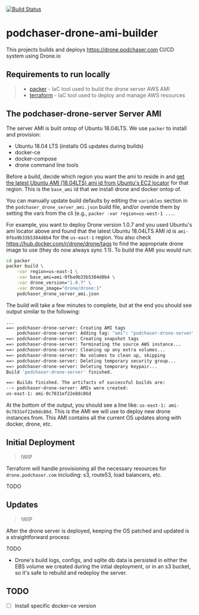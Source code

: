 [![Build Status](https://drone.keithdadkins.me/api/badges/keithdadkins/drone.podchaser.com/status.svg?ref=refs/heads/master)](https://drone.keithdadkins.me/keithdadkins/drone.podchaser.com)

# podchaser-drone-ami-builder

This projects builds and deploys https://drone.podchaser.com CI/CD system using Drone.io

## Requirements to run locally

> - [packer](https://www.packer.io) - IaC tool used to build the drone server AWS AMI
> - [terraform](https://www.terraform.io) - IaC tool used to deploy and manage AWS resources

## The podchaser-drone-server Server AMI

The server AMI is built ontop of Ubuntu 18.04LTS. We use `packer` to install and provision:

- Ubuntu 18.04 LTS (installs OS updates during builds)
- docker-ce
- docker-compose
- drone command line tools

Before a build, decide which region you want the ami to reside in and [get the latest Ubuntu AMI (18.04LTS) ami id from Ubuntu's EC2 locator](https://cloud-images.ubuntu.com/locator/ec2/) for that region. This is the `base_ami` id that we install drone and docker ontop of.

You can manually update build defaults by editing the `variables` section in the `podchaser_drone_server_ami.json` build file, and/or overide them by setting the vars from the cli (e.g., `packer -var region=us-west-1 ...`.

For example, you want to deploy Drone version 1.0.7 and you used Ubuntu's ami locator above and found that the latest Ubuntu 18.04LTS AMI id is `ami-0fba9b33b5304d8b4` for the `us-east-1` region. You also check https://hub.docker.com/r/drone/drone/tags to find the appropriate drone image to use (they do now always sync 1:1). To build the AMI you would run:

```bash
cd packer
packer build \
    -var region=us-east-1 \
    -var base_ami=ami-0fba9b33b5304d8b4 \
    -var drone_version="1.0.7" \
    -var drone_image="drone/drone:1"
    podchaser_drone_server_ami.json
```

The build will take a few minutes to complete, but at the end you should see output similar to the following:

```bash
...
==> podchaser-drone-server: Creating AMI tags
    podchaser-drone-server: Adding tag: "ami": "podchaser-drone-server"
==> podchaser-drone-server: Creating snapshot tags
==> podchaser-drone-server: Terminating the source AWS instance...
==> podchaser-drone-server: Cleaning up any extra volumes...
==> podchaser-drone-server: No volumes to clean up, skipping
==> podchaser-drone-server: Deleting temporary security group...
==> podchaser-drone-server: Deleting temporary keypair...
Build 'podchaser-drone-server' finished.

==> Builds finished. The artifacts of successful builds are:
--> podchaser-drone-server: AMIs were created:
us-east-1: ami-0c7831ef22e8dc86d
```

At the bottom of the output, you should see a line like: `us-east-1: ami-0c7831ef22e8dc86d`. This is the AMI we will use to deploy new drone instances from. This AMI contains all the current OS updates along with docker, drone, etc.

## Initial Deployment

> !WIP

Terraform will handle provisioning all the necessary resources for `drone.podchaser.com` including: s3, route53, load balancers, etc.

TODO

## Updates

> !WIP

After the drone server is deployed, keeping the OS patched and updated is a straightforward process:

TODO

* Drone's build logs, configs, and sqlite db data is persisted in either the EBS volume we created during the intial deployment, or in an s3 bucket, so it's safe to rebuild and redeploy the server.


## TODO

- [ ] Install specific docker-ce version

